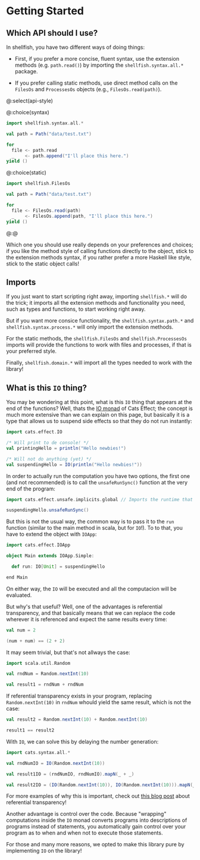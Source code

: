 # Getting Started

## Which API should I use?

In shellfish, you have two different ways of doing things:

- First, if you prefer a more concise, fluent syntax, use the extension methods (e.g. `path.read()`) by importing the `shellfish.syntax.all.*` package.

- If you prefer calling static methods, use direct method calls on the `FilesOs` and `ProcessesOs` objects (e.g., `FilesOs.read(path)`).

@:select(api-style)

@:choice(syntax)

```scala 3
import shellfish.syntax.all.*

val path = Path("data/test.txt")

for
  file <- path.read
  _    <- path.append("I'll place this here.")
yield ()
```

@:choice(static)

```scala 3
import shellfish.FilesOs

val path = Path("data/test.txt")

for
  file <- FilesOs.read(path)
  _    <- FilesOs.append(path, "I'll place this here.")
yield ()
```

@:@

Which one you should use really depends on your preferences and choices; if you like the method style of calling functions directly to the object, stick to the extension methods syntax, if you rather prefer a more Haskell like style, stick to the static object calls!

## Imports

If you just want to start scripting right away, importing `shellfish.*` will do the trick; it imports all the extension methods and functionality you need, such as types and functions, to start working right away.

But if you want more consice functionality, the `shellfish.syntax.path.*` and `shellfish.syntax.process.*` will only import the extension methods.

For the static methods, the `shellfish.FilesOs` and `shellfish.ProcessesOs` imports will provide the functions to work with files and processes, if that is your preferred style.

Finally, `shellfish.domain.*` will import all the types needed to work with the library!

## What is this `IO` thing?

You may be wondering at this point, what is this `IO` thing that appears at the end of the functions? Well, thats the [IO monad](https://typelevel.org/cats-effect/docs/2.x/datatypes/io) of Cats Effect; the concept is much more extensive than we can explain on this page, but basically it is a type that allows us to suspend side effects so that they do not run instantly:

```scala mdoc
import cats.effect.IO

/* Will print to de console! */
val printingHello = println("Hello newbies!")

/* Will not do anything (yet) */
val suspendingHello = IO(println("Hello newbies!"))
```

In order to actually run the computation you have two options, the first one (and not recommended) is to call the `unsafeRunSync()` function at the very end of the program:

```scala mdoc
import cats.effect.unsafe.implicits.global // Imports the runtime that executes the IO monad

suspendingHello.unsafeRunSync()
```

But this is not the usual way, the common way is to pass it to the `run` function (similar to the main method in scala, but for `IO`!). To to that, you have to extend the object with `IOApp`:

```scala mdoc:silent
import cats.effect.IOApp

object Main extends IOApp.Simple:

  def run: IO[Unit] = suspendingHello

end Main
```

On either way, the `IO` will be executed and all the computacion will be evaluated.

But why's that useful? Well, one of the advantages is referential transparency, and that basically means that we can replace the code wherever it is referenced and expect the same results every time:

```scala mdoc
val num = 2

(num + num) == (2 + 2)
```

It may seem trivial, but that's not allways the case:

```scala mdoc
import scala.util.Random

val rndNum = Random.nextInt(10)

val result1 = rndNum + rndNum
```

If referential transparency exists in your program, replacing `Random.nextInt(10)` in `rndNum` whould yield the same result, which is not the case:

```scala mdoc
val result2 = Random.nextInt(10) + Random.nextInt(10)

result1 == result2
```

With `IO`, we can solve this by delaying the number generation:

```scala mdoc:compile-only
import cats.syntax.all.*

val rndNumIO = IO(Random.nextInt(10))

val result1IO = (rndNumIO, rndNumIO).mapN(_ + _)

val result2IO = (IO(Random.nextInt(10)), IO(Random.nextInt(10))).mapN(_ + _)
```

For more examples of why this is important, check out [this blog post](https://blog.rockthejvm.com/referential-transparency/) about referential transparency!


Another advantage is control over the code. Because "wrapping" computations inside the `IO` monad converts programs into descriptions of programs instead of statements, you automatically gain control over your program as to when and when not to execute those statements.

For those and many more reasons, we opted to make this library pure by implementing `IO` on the library!